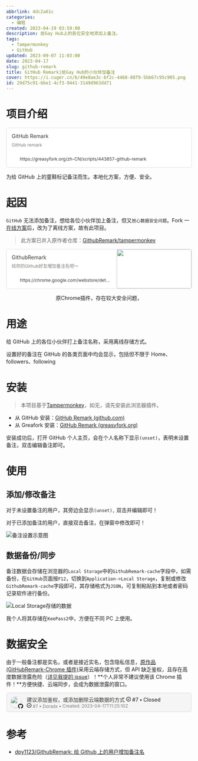 ```yaml
---
abbrlink: 4dc2a61c
categories:
  - 编程
created: 2023-04-19 03:59:00
description: 给Gay Hub上的各位安全地添加上备注。
tags:
  - Tampermonkey
  - GitHub
updated: 2023-09-07 11:03:00
date: 2023-04-17
slug: github-remark
title: GitHub Remark|给Gay Hub的小伙伴加备注
cover: https://i.cuger.cn/b/49e8ae3c-bf2c-4468-88f9-5bb67c95c905.png
id: 29d75c91-6be1-4cf3-9441-3149d963dd71
---
```


# 项目介绍

<div style="width: 100%; margin-top: 4px; margin-bottom: 4px;"><div style="display: flex; background:white;border-radius:5px"><a href="https://greasyfork.org/zh-CN/scripts/443857-github-remark"target="_blank"rel="noopener noreferrer"style="display: flex; color: inherit; text-decoration: none; user-select: none; transition: background 20ms ease-in 0s; cursor: pointer; flex-grow: 1; min-width: 0px; flex-wrap: wrap-reverse; align-items: stretch; text-align: left; overflow: hidden; border: 1px solid rgba(55, 53, 47, 0.16); border-radius: 5px; position: relative; fill: inherit;"><div style="flex: 4 1 180px; padding: 12px 14px 14px; overflow: hidden; text-align: left;"><div style="font-size: 14px; line-height: 20px; color: rgb(55, 53, 47); white-space: nowrap; overflow: hidden; text-overflow: ellipsis; min-height: 24px; margin-bottom: 2px;">GitHub Remark</div><div style="font-size: 12px; line-height: 16px; color: rgba(55, 53, 47, 0.65); height: 32px; overflow: hidden;">GitHub remark</div><div style="display: flex; margin-top: 6px; height: 16px;"><img src="https://greasyfork.org/vite/assets/blacklogo16-bc64b9f7.png"style="width: 16px; height: 16px; min-width: 16px; margin-right: 6px;"><div style="font-size: 12px; line-height: 16px; color: rgb(55, 53, 47); white-space: nowrap; overflow: hidden; text-overflow: ellipsis;">https://greasyfork.org/zh-CN/scripts/443857-github-remark</div></div></div></a></div></div>

为给 GitHub 上的童鞋标记备注而生。本地化方案，方便、安全。

# 起因

`GitHub` 无法添加备注，想给各位小伙伴加上备注，但又`担心数据安全问题`。Fork 一[在线方案](https://github.com/dpy1123/GithubRemark)后，改为了离线方案，故有此项目。

> 此方案已并入原作者仓库：[GithubRemark/tampermonkey](https://github.com/dpy1123/GithubRemark/tree/master/tampermonkey)

<div style="width: 100%; margin-top: 4px; margin-bottom: 4px;"><div style="display: flex; background:white;border-radius:5px"><a href="https://chrome.google.com/webstore/detail/githubremark/mfimgdoejnljagjkeeieiidhejnnoicp"target="_blank"rel="noopener noreferrer"style="display: flex; color: inherit; text-decoration: none; user-select: none; transition: background 20ms ease-in 0s; cursor: pointer; flex-grow: 1; min-width: 0px; flex-wrap: wrap-reverse; align-items: stretch; text-align: left; overflow: hidden; border: 1px solid rgba(55, 53, 47, 0.16); border-radius: 5px; position: relative; fill: inherit;"><div style="flex: 4 1 180px; padding: 12px 14px 14px; overflow: hidden; text-align: left;"><div style="font-size: 14px; line-height: 20px; color: rgb(55, 53, 47); white-space: nowrap; overflow: hidden; text-overflow: ellipsis; min-height: 24px; margin-bottom: 2px;">GithubRemark</div><div style="font-size: 12px; line-height: 16px; color: rgba(55, 53, 47, 0.65); height: 32px; overflow: hidden;">给你的Github好友增加备注名吧～</div><div style="display: flex; margin-top: 6px; height: 16px;"><img src="https://www.google.com/images/icons/product/chrome_web_store-32.png"style="width: 16px; height: 16px; min-width: 16px; margin-right: 6px;"><div style="font-size: 12px; line-height: 16px; color: rgb(55, 53, 47); white-space: nowrap; overflow: hidden; text-overflow: ellipsis;">https://chrome.google.com/webstore/detail/githubremark/mfimgdoejnljagjkeeieiidhejnnoicp</div></div></div><div style="flex: 1 1 180px; display: block; position: relative;"><div style="position: absolute; inset: 0px;"><div style="width: 100%; height: 100%;"><img src="https://lh3.googleusercontent.com/48VhSM_D5ZIK5PJtlU8MeHd78EVYhjFJBT3Mtlcvq8Aa0DZbJJIb1jXHGEDmGdIR01DogTm2N_X-bhn-kkEOYNIFzg=w128-h128-e365-rj-sc0x00ffffff" referrerpolicy="no-referrer" style="display: block; object-fit: cover; border-radius: 3px; width: 100%; height: 100%;"></div></div></div></a></div><div style="text-align: center; margin:0;"><p>原Chrome插件，存在较大安全问题，</p></div></div>

# 用途

给 GitHub 上的各位小伙伴打上备注名称，采用离线存储方式。

设置好的备注在 GitHub 的各类页面中均会显示，包括但不限于 Home、followers、following

# 安装

> 本项目基于[Tampermonkey](https://www.tampermonkey.net/)，如无，请先安装此浏览器插件。

- 从 GitHub 安装：[GitHub Remark (github.com)](https://raw.githubusercontent.com/dpy1123/GithubRemark/master/tampermonkey/GitHubRemark.js)
- 从 Greafork 安装：[GitHub Remark (greasyfork.org)](https://greasyfork.org/zh-CN/scripts/443857-github-remark)

安装成功后，打开 GitHub 个人主页，会在个人名称下显示`(unset)`，表明未设置备注，双击编辑备注即可。

# 使用

## 添加/修改备注

对于未设置备注的用户，其旁边会显示`(unset),` 双击并编辑即可！

对于已添加备注的用户，直接双击备注，在弹窗中修改即可！

![备注设置示意图](https://i.cuger.cn/b/51bc8173-d5ec-444e-a225-a81d10b07c42.png)

## 数据备份/同步

备注数据会存储在浏览器的`Local Storage`中的`GithubRemark-cache`字段中，如需备份，在`GitHub`页面按`F12`，切换到`Application->Local Storage`，复制或修改`GithubRemark-cache`字段即可，其存储格式为`JSON`，可复制粘贴到本地或者密码记录软件进行备份。

![Local Storage存储的数据](https://i.cuger.cn/b/f4307461-ae66-4563-89ec-1d9f64627ee1.png)

我个人将其存储在`KeePass2`中，方便在不同 PC 上使用。

# 数据安全

由于一般备注都是实名，或者是接近实名，包含隐私信息，[原作品(GitHubRemark-Chrome 插件)](https://chrome.google.com/webstore/detail/githubremark/mfimgdoejnljagjkeeieiidhejnnoicp)采用云端存储方式，但 API 缺乏鉴权，且存在高度数据泄露危险（[详见我提的 issue](https://github.com/dpy1123/GithubRemark/issues/7)）！**个人非常不建议使用该 Chrome 插件！**方便快捷、云端同步，会成为数据泄露的窗口。

<div style="margin:5px 1px;"> <a href="https://github.com/dpy1123/GithubRemark/issues/7" target="_blank" rel="noopener noreferrer" style="display:flex;color:inherit;background:#f5f5f5;text-decoration:none;user-select:none;transition:background 20ms ease-in 0s;cursor:pointer;flex-grow:1;min-width:0;align-items:center;border:1px solid rgba(55,53,47,.16);border-radius:5px;padding:6px;fill:inherit"><div style="display:flex;align-self:start;height:32px;width:32px;margin:3px 12px 3px 4px;position:relative"><div><div style="width:100%;height:100%"><img src="https://avatars.githubusercontent.com/u/23170065?v=4" referrerpolicy="same-origin" style="display:block;object-fit:cover;border-radius:34px;width:30.192px;height:30.192px;transition:opacity .1s ease-out 0s;box-shadow:rgba(15,15,15,.1) 0 2px 4px"></div></div><div style="position:absolute;bottom:-2px;right:-2px"><div style="width:100%;height:100%"><svg xmlns="http://www.w3.org/2000/svg" viewbox="0 0 496 512" style="display:block;object-fit:cover;border-radius:5px;width:14.208px;height:14.208px;transition:opacity .1s ease-out 0s;filter:drop-shadow(white 0 0 1px) drop-shadow(white 0 0 1px) drop-shadow(white 0 0 1px)"><path d="M165.9 397.4c0 2-2.3 3.6-5.2 3.6-3.3.3-5.6-1.3-5.6-3.6 0-2 2.3-3.6 5.2-3.6 3-.3 5.6 1.3 5.6 3.6zm-31.1-4.5c-.7 2 1.3 4.3 4.3 4.9 2.6 1 5.6 0 6.2-2s-1.3-4.3-4.3-5.2c-2.6-.7-5.5.3-6.2 2.3zm44.2-1.7c-2.9.7-4.9 2.6-4.6 4.9.3 2 2.9 3.3 5.9 2.6 2.9-.7 4.9-2.6 4.6-4.6-.3-1.9-3-3.2-5.9-2.9zM244.8 8C106.1 8 0 113.3 0 252c0 110.9 69.8 205.8 169.5 239.2 12.8 2.3 17.3-5.6 17.3-12.1 0-6.2-.3-40.4-.3-61.4 0 0-70 15-84.7-29.8 0 0-11.4-29.1-27.8-36.6 0 0-22.9-15.7 1.6-15.4 0 0 24.9 2 38.6 25.8 21.9 38.6 58.6 27.5 72.9 20.9 2.3-16 8.8-27.1 16-33.7-55.9-6.2-112.3-14.3-112.3-110.5 0-27.5 7.6-41.3 23.6-58.9-2.6-6.5-11.1-33.3 2.6-67.9 20.9-6.5 69 27 69 27 20-5.6 41.5-8.5 62.8-8.5s42.8 2.9 62.8 8.5c0 0 48.1-33.6 69-27 13.7 34.7 5.2 61.4 2.6 67.9 16 17.7 25.8 31.5 25.8 58.9 0 96.5-58.9 104.2-114.8 110.5 9.2 7.9 17 22.9 17 46.4 0 33.7-.3 75.4-.3 83.6 0 6.5 4.6 14.4 17.3 12.1C428.2 457.8 496 362.9 496 252 496 113.3 383.5 8 244.8 8zM97.2 352.9c-1.3 1-1 3.3.7 5.2 1.6 1.6 3.9 2.3 5.2 1 1.3-1 1-3.3-.7-5.2-1.6-1.6-3.9-2.3-5.2-1zm-10.8-8.1c-.7 1.3.3 2.9 2.3 3.9 1.6 1 3.6.7 4.3-.7.7-1.3-.3-2.9-2.3-3.9-2-.6-3.6-.3-4.3.7zm32.4 35.6c-1.6 1.3-1 4.3 1.3 6.2 2.3 2.3 5.2 2.6 6.5 1 1.3-1.3.7-4.3-1.3-6.2-2.2-2.3-5.2-2.6-6.5-1zm-11.4-14.7c-1.6 1-1.6 3.6 0 5.9 1.6 2.3 4.3 3.3 5.6 2.3 1.6-1.3 1.6-3.9 0-6.2-1.4-2.3-4-3.3-5.6-2z"></path></svg></div></div></div><div style="display:flex;flex-direction:column;justify-content:center;flex-grow:1;flex-shrink:1;overflow:hidden"><div style="display:flex;align-items:baseline;font-size:14px"><div spellcheck="false" style="white-space:nowrap;color:#37352f;font-weight:500;overflow:hidden;text-overflow:ellipsis">建议添加鉴权，或添加删除云端数据的方式 <svg xmlns="http://www.w3.org/2000/svg" viewBox="0 0 16 16" width="12.5" height="12.5"><path d="M11.28 6.78a.75.75 0 0 0-1.06-1.06L7.25 8.69 5.78 7.22a.75.75 0 0 0-1.06 1.06l2 2a.75.75 0 0 0 1.06 0l3.5-3.5Z"></path><path d="M16 8A8 8 0 1 1 0 8a8 8 0 0 1 16 0Zm-1.5 0a6.5 6.5 0 1 0-13 0 6.5 6.5 0 0 0 13 0Z"></path></svg> #7<span style="margin-left:3px;margin-right:3px">•</span>Closed</div></div><div style="display:flex;align-items:center;color:rgba(55,53,47,.65);font-size:12px"><div spellcheck="false" style="white-space:nowrap;color:rgba(55,53,47,.65)"><svg xmlns="http://www.w3.org/2000/svg" viewBox="0 0 16 16" width="12.5" height="12.5"><path d="M11.28 6.78a.75.75 0 0 0-1.06-1.06L7.25 8.69 5.78 7.22a.75.75 0 0 0-1.06 1.06l2 2a.75.75 0 0 0 1.06 0l3.5-3.5Z"></path><path d="M16 8A8 8 0 1 1 0 8a8 8 0 0 1 16 0Zm-1.5 0a6.5 6.5 0 1 0-13 0 6.5 6.5 0 0 0 13 0Z"></path></svg> #7<span style="margin-left:3px;margin-right:3px">•</span>Doradx</div><span style="margin-left:3px;margin-right:3px">•</span><div style="color:rgba(55,53,47,.65);font-size:12px;white-space:nowrap">Created: 2023-04-17T11:25:10Z</div></div></div><div role="button" tabindex="0" style="user-select:none;transition:background 20ms ease-in 0s;cursor:pointer;opacity:0;display:flex;align-items:center;justify-content:center;width:28px;height:28px;border-radius:5px;flex-shrink:0;margin-right:4px;color:rgba(55,53,47,.65)"><svg viewbox="0 0 13 3" class="dots" style="width:14px;height:100%;display:block;fill:inherit;flex-shrink:0;backface-visibility:hidden;color:rgba(55,53,47,.45)"><g><path d="M3,1.5A1.5,1.5,0,1,1,1.5,0,1.5,1.5,0,0,1,3,1.5Z"></path><path d="M8,1.5A1.5,1.5,0,1,1,6.5,0,1.5,1.5,0,0,1,8,1.5Z"></path><path d="M13,1.5A1.5,1.5,0,1,1,11.5,0,1.5,1.5,0,0,1,13,1.5Z"></path></g></svg></div></a></div>

# 参考

- [dpy1123/GithubRemark: 给 Github 上的用户增加备注名](https://github.com/dpy1123/GithubRemark)
